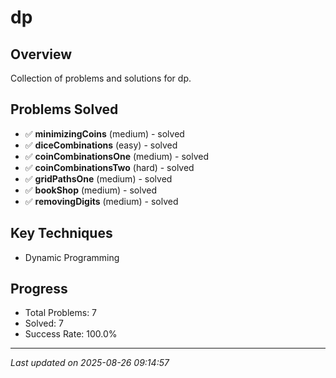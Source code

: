 # dp

## Overview
Collection of problems and solutions for dp.

## Problems Solved
- ✅ **minimizingCoins** (medium) - solved
- ✅ **diceCombinations** (easy) - solved
- ✅ **coinCombinationsOne** (medium) - solved
- ✅ **coinCombinationsTwo** (hard) - solved
- ✅ **gridPathsOne** (medium) - solved
- ✅ **bookShop** (medium) - solved
- ✅ **removingDigits** (medium) - solved

## Key Techniques
- Dynamic Programming

## Progress
- Total Problems: 7
- Solved: 7
- Success Rate: 100.0%

---
*Last updated on 2025-08-26 09:14:57*

